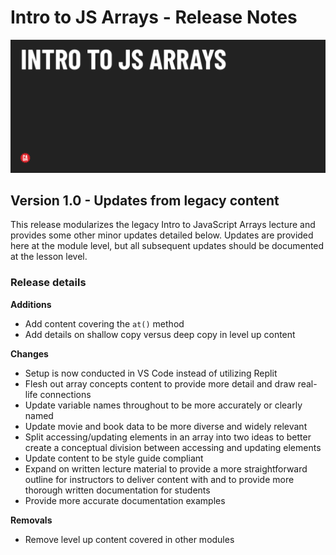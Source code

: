 # Intro to JS Arrays - Release Notes

![Hero image](../assets/hero-secondary.png)

## Version 1.0 - Updates from legacy content

This release modularizes the legacy Intro to JavaScript Arrays lecture and provides some other minor updates detailed below. Updates are provided here at the module level, but all subsequent updates should be documented at the lesson level.

### Release details

**Additions**

- Add content covering the `at()` method
- Add details on shallow copy versus deep copy in level up content 

**Changes**

- Setup is now conducted in VS Code instead of utilizing Replit
- Flesh out array concepts content to provide more detail and draw real-life connections
- Update variable names throughout to be more accurately or clearly named
- Update movie and book data to be more diverse and widely relevant
- Split accessing/updating elements in an array into two ideas to better create a conceptual division between accessing and updating elements
- Update content to be style guide compliant
- Expand on written lecture material to provide a more straightforward outline for instructors to deliver content with and to provide more thorough written documentation for students
- Provide more accurate documentation examples

**Removals**

- Remove level up content covered in other modules 
